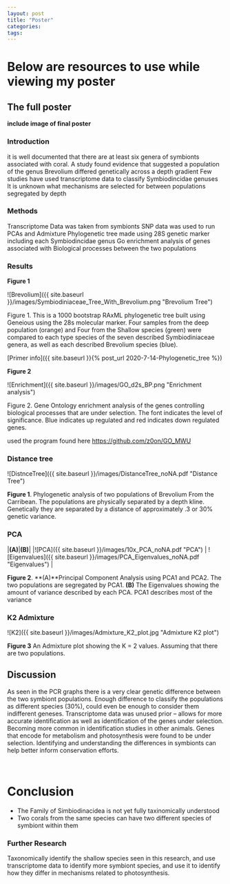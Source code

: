 ```yaml
---
layout: post
title: "Poster"
categories: 
tags: 
---
```


# Below are resources to use while viewing my poster

## The full poster


**include image of final poster**



### Introduction

it is well documented that there are at least six genera of symbionts associated with coral.​
A study found evidence that suggested a population of the genus Brevolium differed genetically across a depth gradient​
Few studies have used transcriptome data to classify Symbiodincidae genuses ​
It is unknown what mechanisms are selected for between populations segregated by depth


### Methods

Transcriptome Data was taken from symbionts​
SNP data was used to run PCAs and Admixture​
Phylogenetic tree made using 28S genetic marker including each Symbiodincidae genus​
Go enrichment analysis of genes associated with Biological processes between the two populations​
​
​
​



### Results

**Figure 1**

![Brevolium]({{ site.baseurl }}/images/Symbiodiniaceae_Tree_With_Brevolium.png "Brevolium Tree")

Figure 1. This is a 1000 bootstrap RAxML phylogenetic tree built using Geneious using the 28s molecular marker. Four samples from the deep population (orange) and Four from the Shallow species (green) were compared to each type species of the seven described Symbiodiniaceae genera, as well as each described Brevolium species (blue).​


[Primer info]({{ site.baseurl }}{% post_url 2020-7-14-Phylogenetic_tree %})

**Figure 2**

![Enrichment]({{ site.baseurl }}/images/GO_d2s_BP.png "Enrichment analysis")

Figure 2.  Gene Ontology enrichment analysis of the genes controlling biological processes that are under selection. The font indicates the level of significance. Blue indicates up regulated and red indicates down regulated genes.​

used the program found here https://github.com/z0on/GO_MWU


### Distance tree
![DistnceTree]({{ site.baseurl }}/images/DistanceTree_noNA.pdf "Distance Tree")

**Figure 1**. Phylogenetic analysis of two populations of Brevolium From the Carribean. The populations are physically separated by a depth kline. Genetically they are separated by a distance of approximately .3 or 30% genetic variance.



### PCA

|**(A)**|**(B)**|
|![PCA]({{ site.baseurl }}/images/10x_PCA_noNA.pdf "PCA") | ![Eigenvalues]({{ site.baseurl }}/images/PCA_Eigenvalues_noNA.pdf "Eigenvalues") |

**Figure 2**. **(A)**Principal Component Analysis using PCA1 and PCA2. The two populations are segregated by PCA1. **(B)** The Eigenvalues showing the amount of variance described by each PCA. PCA1 describes most of the variance

### K2 Admixture

![K2]({{ site.baseurl }}/images/Admixture_K2_plot.jpg "Admixture K2 plot")

**Figure 3** An Admixture plot showing the K = 2 values. Assuming that there are two populations.





## Discussion

As seen in the PCR graphs there is a very clear genetic difference between the two symbiont populations. Enough difference to classify the populations as different species (30%), could even be enough to consider them indifferent geneses.​
Transcriptome data was unused prior – allows for more accurate identification as well as identification of the genes under selection. Becoming more common in identification studies in other animals.​
Genes that encode for metabolism and photosynthesis were found to be under selection.​
Identifying and understanding the differences in symbionts can help better inform conservation efforts.​

​

# Conclusion

* The Family of Simbiodinacidea is not yet fully taxinomically understood
* Two corals from the same species can have two different species of symbiont within them 



### Further Research

Taxonomically identify the shallow species seen in this research, and use transcriptome data to identify more symbiont species, and use it to identify how they differ in mechanisms related to photosynthesis.​
​
